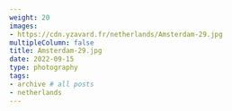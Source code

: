 ```yaml
---
weight: 20
images:
- https://cdn.yzavard.fr/netherlands/Amsterdam-29.jpg
multipleColumn: false
title: Amsterdam-29.jpg
date: 2022-09-15
type: photography
tags:
- archive # all posts
- netherlands
---
```

